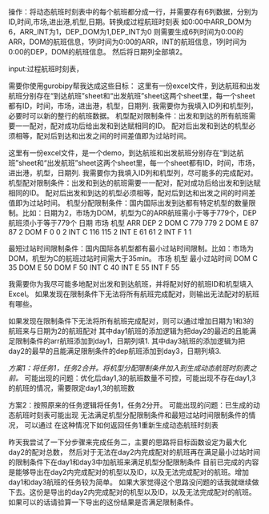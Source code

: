 操作：将动态航班时刻表中的每个航班都分成一行，并需要存有6列数据，分别为ID,时间,市场,进出港,机型,日期。转换成过程航班时刻表
如0:00中ARR_DOM为6，ARR_INT为1，DEP_DOM为1,DEP_INT为0
则需要生成6列时间为0:00的ARR，DOM的航班信息，1列时间为0:00的ARR，INT的航班信息，1列时间为0:00的DEP，DOM的航班信息。
然后将日期列全部填2。

input:过程航班时刻表，

需要你使用gurobipy帮我达成这些目标：
这里有一份excel文件，到达航班和出发航班分别存在“到达航班”sheet和“出发航班”sheet这两个sheet里，每一个sheet都有ID，时间，市场，进出港，机型，日期列.
我需要你为我填入ID列和机型列，必要时可以新的整行的航班数据。
机型配对限制条件：出发和到达的所有航班需要一一配对，配对成功后给出发和到达赋相同的ID。
配对后出发和到达的机型必须相等，配对后到达和出发之间的时间差值即为过站时间。

这里有一份excel文件，是一个demo，到达航班和出发航班分别存在“到达航班”sheet和“出发航班”sheet这两个sheet里，每一个sheet都有ID，时间，市场，进出港，机型，日期列.
我需要你为我填入ID列和机型列，尽可能多的完成配对。
机型配对限制条件：出发和到达的航班需要一一配对，配对成功后给出发和到达赋相同的ID。
配对后出发和到达的机型必须相等，配对后到达和出发之间的时间差值即为过站时间。
机型分配限制条件：国内国际出发到达都有特定机型的数量限制。比如：日期为2，市场为DOM，机型为C的ARR航班需小于等于779个，DEP航班须小于等于779个
日期 市场 机型 ARR DEP
2 DOM C 779 779
2 DOM E 87 87
2 DOM F 0 0
2 INT C 116 115
2 INT E 61 61
2 INT F 1 1 

最短过站时间限制条件：国内国际各机型都有最小过站时间限制。比如：市场为DOM，机型为C的航班过站时间需大于35min。
市场 机型 最小过站时间
DOM C 35
DOM E 50
DOM F 50
INT C 40
INT E 55
INT F 55

我需要你为我尽可能多地配对出发和到达航班，并将配对好的航班ID和机型填入Excel。
如果发现在限制条件下无法将所有航班完成配对，则输出无法配对的航班有哪些。

如果发现在限制条件下无法将所有航班完成配对，则可以通过增加日期为1和3的航班来与日期为2的航班配对
其中day1航班的添加逻辑为把day2的最迟的且能满足限制条件的arr航班添加到day1，日期列填1.
其中day3航班的添加逻辑为把day2的最早的且能满足限制条件的dep航班添加到day3，日期列填3.

_方案1：将任务1，任务2合并。将机型分配限制条件加入到生成动态航班时刻表之前。_
可能出现的问题：优化后day1,3的航班数量不可控，可能出现不存在day1,3的航班的情况，需要限定day1,3的航班数

方案2：按照原来的任务逻辑将任务1，任务2分开。
可能出现的问题：已生成的动态航班时刻表可能出现
无法满足机型分配限制条件和最短过站时间限制条件的情况，
可以通过
在这种情况下如何返回任务1重新生成动态航班时刻表

昨天我尝试了一下分步骤来完成任务二，主要的思路将目标函数设定为最大化day2的配对总数，
然后对于无法在day2内完成配对的航班再在满足最小过站时间的限制条件下在day1和day3中加航班来满足机型分配限制条件
目前已完成的内容是能够导出在day2内完成配对的机型以及ID，以及无法完成配对的航班。增加day1和day3航班的任务较为简单。
如果大家觉得这个思路没问题的话我就继续做下去。这份是导出的day2内完成配对的机型以及ID，以及无法完成配对的航班。
如果可以的话请验算一下导出的这份结果是否满足限制条件。